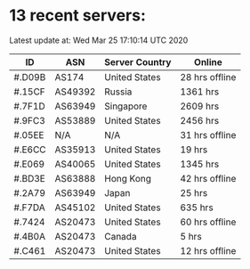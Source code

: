# 13 recent servers:

Latest update at: Wed Mar 25 17:10:14 UTC 2020

| ID | ASN | Server Country | Online |
| -- | --- | -------------- | ------ |
| #.D09B | AS174 | United States | 28 hrs offline |
| #.15CF | AS49392 | Russia | 1361 hrs |
| #.7F1D | AS63949 | Singapore | 2609 hrs |
| #.9FC3 | AS53889 | United States | 2456 hrs |
| #.05EE | N/A | N/A | 31 hrs offline |
| #.E6CC | AS35913 | United States | 19 hrs |
| #.E069 | AS40065 | United States | 1345 hrs |
| #.BD3E | AS63888 | Hong Kong | 42 hrs offline |
| #.2A79 | AS63949 | Japan | 25 hrs |
| #.F7DA | AS45102 | United States | 635 hrs |
| #.7424 | AS20473 | United States | 60 hrs offline |
| #.4B0A | AS20473 | Canada | 5 hrs |
| #.C461 | AS20473 | United States | 12 hrs offline |


